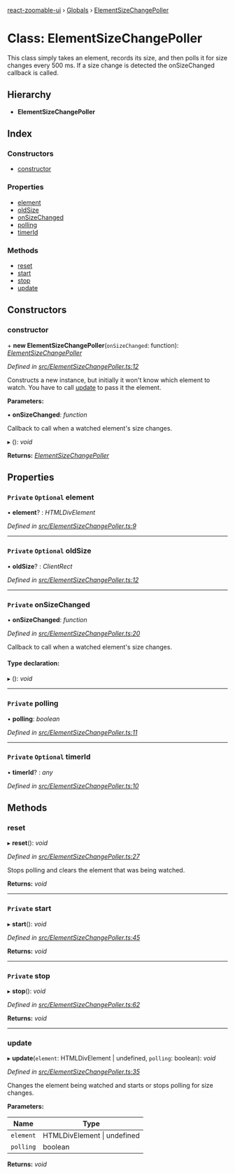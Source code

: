 [react-zoomable-ui](../README.md) › [Globals](../globals.md) › [ElementSizeChangePoller](elementsizechangepoller.md)

# Class: ElementSizeChangePoller

This class simply takes an element, records its size, and then polls it for
size changes every 500 ms. If a size change is detected the onSizeChanged
callback is called.

## Hierarchy

- **ElementSizeChangePoller**

## Index

### Constructors

- [constructor](elementsizechangepoller.md#constructor)

### Properties

- [element](elementsizechangepoller.md#private-optional-element)
- [oldSize](elementsizechangepoller.md#private-optional-oldsize)
- [onSizeChanged](elementsizechangepoller.md#private-onsizechanged)
- [polling](elementsizechangepoller.md#private-polling)
- [timerId](elementsizechangepoller.md#private-optional-timerid)

### Methods

- [reset](elementsizechangepoller.md#reset)
- [start](elementsizechangepoller.md#private-start)
- [stop](elementsizechangepoller.md#private-stop)
- [update](elementsizechangepoller.md#update)

## Constructors

### constructor

\+ **new ElementSizeChangePoller**(`onSizeChanged`: function): _[ElementSizeChangePoller](elementsizechangepoller.md)_

_Defined in [src/ElementSizeChangePoller.ts:12](https://github.com/aarondail/react-zoomable-ui/blob/d41a716/src/ElementSizeChangePoller.ts#L12)_

Constructs a new instance, but initially it won't know which element to
watch. You have to call [update](elementsizechangepoller.md#update) to pass it the element.

**Parameters:**

▪ **onSizeChanged**: _function_

Callback to call when a watched element's size changes.

▸ (): _void_

**Returns:** _[ElementSizeChangePoller](elementsizechangepoller.md)_

## Properties

### `Private` `Optional` element

• **element**? : _HTMLDivElement_

_Defined in [src/ElementSizeChangePoller.ts:9](https://github.com/aarondail/react-zoomable-ui/blob/d41a716/src/ElementSizeChangePoller.ts#L9)_

---

### `Private` `Optional` oldSize

• **oldSize**? : _ClientRect_

_Defined in [src/ElementSizeChangePoller.ts:12](https://github.com/aarondail/react-zoomable-ui/blob/d41a716/src/ElementSizeChangePoller.ts#L12)_

---

### `Private` onSizeChanged

• **onSizeChanged**: _function_

_Defined in [src/ElementSizeChangePoller.ts:20](https://github.com/aarondail/react-zoomable-ui/blob/d41a716/src/ElementSizeChangePoller.ts#L20)_

Callback to call when a watched element's size changes.

#### Type declaration:

▸ (): _void_

---

### `Private` polling

• **polling**: _boolean_

_Defined in [src/ElementSizeChangePoller.ts:11](https://github.com/aarondail/react-zoomable-ui/blob/d41a716/src/ElementSizeChangePoller.ts#L11)_

---

### `Private` `Optional` timerId

• **timerId**? : _any_

_Defined in [src/ElementSizeChangePoller.ts:10](https://github.com/aarondail/react-zoomable-ui/blob/d41a716/src/ElementSizeChangePoller.ts#L10)_

## Methods

### reset

▸ **reset**(): _void_

_Defined in [src/ElementSizeChangePoller.ts:27](https://github.com/aarondail/react-zoomable-ui/blob/d41a716/src/ElementSizeChangePoller.ts#L27)_

Stops polling and clears the element that was being watched.

**Returns:** _void_

---

### `Private` start

▸ **start**(): _void_

_Defined in [src/ElementSizeChangePoller.ts:45](https://github.com/aarondail/react-zoomable-ui/blob/d41a716/src/ElementSizeChangePoller.ts#L45)_

**Returns:** _void_

---

### `Private` stop

▸ **stop**(): _void_

_Defined in [src/ElementSizeChangePoller.ts:62](https://github.com/aarondail/react-zoomable-ui/blob/d41a716/src/ElementSizeChangePoller.ts#L62)_

**Returns:** _void_

---

### update

▸ **update**(`element`: HTMLDivElement | undefined, `polling`: boolean): _void_

_Defined in [src/ElementSizeChangePoller.ts:35](https://github.com/aarondail/react-zoomable-ui/blob/d41a716/src/ElementSizeChangePoller.ts#L35)_

Changes the element being watched and starts or stops polling for size
changes.

**Parameters:**

| Name      | Type                            |
| --------- | ------------------------------- |
| `element` | HTMLDivElement &#124; undefined |
| `polling` | boolean                         |

**Returns:** _void_

